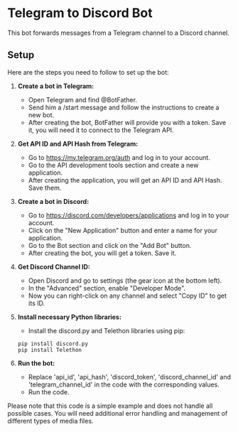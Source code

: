 # Telegram to Discord Bot

This bot forwards messages from a Telegram channel to a Discord channel.

## Setup

Here are the steps you need to follow to set up the bot:

1. **Create a bot in Telegram:**
    - Open Telegram and find @BotFather.
    - Send him a /start message and follow the instructions to create a new bot.
    - After creating the bot, BotFather will provide you with a token. Save it, you will need it to connect to the Telegram API.

2. **Get API ID and API Hash from Telegram:**
    - Go to https://my.telegram.org/auth and log in to your account.
    - Go to the API development tools section and create a new application.
    - After creating the application, you will get an API ID and API Hash. Save them.

3. **Create a bot in Discord:**
    - Go to https://discord.com/developers/applications and log in to your account.
    - Click on the "New Application" button and enter a name for your application.
    - Go to the Bot section and click on the "Add Bot" button.
    - After creating the bot, you will get a token. Save it.

4. **Get Discord Channel ID:**
    - Open Discord and go to settings (the gear icon at the bottom left).
    - In the "Advanced" section, enable "Developer Mode".
    - Now you can right-click on any channel and select "Copy ID" to get its ID.

5. **Install necessary Python libraries:**
    - Install the discord.py and Telethon libraries using pip:

    ```
    pip install discord.py
    pip install Telethon
    ```

6. **Run the bot:**
    - Replace 'api_id', 'api_hash', 'discord_token', 'discord_channel_id' and 'telegram_channel_id' in the code with the corresponding values.
    - Run the code.

Please note that this code is a simple example and does not handle all possible cases. You will need additional error handling and management of different types of media files.
